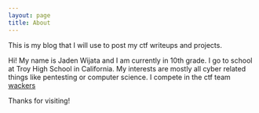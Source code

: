 ```yaml
---
layout: page
title: About
---
```


<p class="message">
  This is my blog that I will use to post my ctf writeups and projects.
</p>

Hi! My name is Jaden Wijata and I am currently in 10th grade. I go to school at Troy High School in California. My interests are mostly all cyber related things like pentesting or computer science. I compete in the ctf team [wackers](https://ctftime.org/team/157027)

Thanks for visiting!
